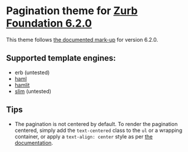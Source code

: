 # Pagination theme for [Zurb Foundation 6.2.0](http://foundation.zurb.com)

This theme follows [the documented mark-up](http://foundation.zurb.com/sites/docs/pagination.html)
for version 6.2.0.

## Supported template engines:

- erb (untested)
- [haml](http://haml.info)
- [hamlit](https://github.com/k0kubun/hamlit)
- [slim](http://slim-lang.com/) (untested)

## Tips

- The pagination is not centered by default. To render the pagination centered,
  simply add the `text-centered` class to the `ul` or a wrapping container, or
  apply a `text-align: center` style as per [the documentation](http://foundation.zurb.com/sites/docs/pagination.html#centered).
